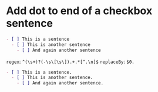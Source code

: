 # Add dot to end of a checkbox sentence

```md
- [ ] This is a sentence
  - [ ] This is another sentence
    - [ ] And again another sentence
```

`regex`: `^(\s+)?(-\s\[\s\]).+.*[^.\n]$`
`replaceBy`: `$0.`

```md
- [ ] This is a sentence.
  - [ ] This is another sentence.
    - [ ] And again another sentence.
```
